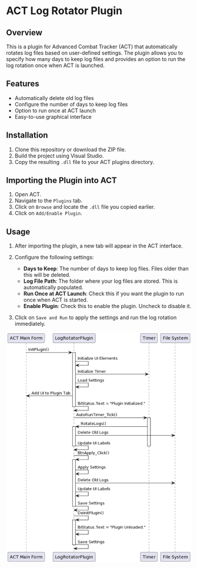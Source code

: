 # ACT Log Rotator Plugin

## Overview

This is a plugin for Advanced Combat Tracker (ACT) that automatically rotates log files based on user-defined settings. The plugin allows you to specify how many days to keep log files and provides an option to run the log rotation once when ACT is launched.

## Features

- Automatically delete old log files
- Configure the number of days to keep log files
- Option to run once at ACT launch
- Easy-to-use graphical interface

## Installation

1. Clone this repository or download the ZIP file.
2. Build the project using Visual Studio.
3. Copy the resulting `.dll` file to your ACT plugins directory.

## Importing the Plugin into ACT

1. Open ACT.
2. Navigate to the `Plugins` tab.
3. Click on `Browse` and locate the `.dll` file you copied earlier.
4. Click on `Add/Enable Plugin`.

## Usage

1. After importing the plugin, a new tab will appear in the ACT interface.
2. Configure the following settings:

    - **Days to Keep**: The number of days to keep log files. Files older than this will be deleted.
    - **Log File Path**: The folder where your log files are stored. This is automatically populated.
    - **Run Once at ACT Launch**: Check this if you want the plugin to run once when ACT is started.
    - **Enable Plugin**: Check this to enable the plugin. Uncheck to disable it.

3. Click on `Save and Run` to apply the settings and run the log rotation immediately.



![Image Description](/uml.jpg)

